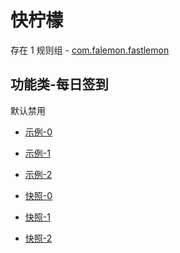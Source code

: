 # 快柠檬

存在 1 规则组 - [com.falemon.fastlemon](/src/apps/com.falemon.fastlemon.ts)

## 功能类-每日签到

默认禁用

- [示例-0](https://m.gkd.li/110102406/f27b4391-d810-4b97-891b-b9fbf795e9d3)
- [示例-1](https://m.gkd.li/110102406/dca7b680-46b0-418d-811f-3707f462b675)
- [示例-2](https://m.gkd.li/110102406/da6de5a7-dcc8-4c60-9b70-3305b5025bc6)

- [快照-0](https://i.gkd.li/i/15061120)
- [快照-1](https://i.gkd.li/i/15061135)
- [快照-2](https://i.gkd.li/i/15061136)
